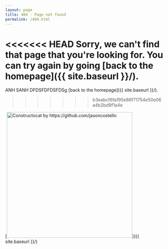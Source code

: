 ```yaml
---
layout: page
title: 404 - Page not found
permalink: /404.html
---
```


<<<<<<< HEAD
Sorry, we can't find that page that you're looking for. You can try again by going [back to the homepage]({{ site.baseurl }}/).
=======
ANH SANH DFDSFDFDSFDSg [back to the homepage]({{ site.baseurl }}/).
>>>>>>> b3eabcf6fa195e86f71754e50e06a4b2bd9f1a4e

[<img src="{{ site.baseurl }}/images/404.jpg" alt="Constructocat by https://github.com/jasoncostello" style="width: 400px;"/>]({{ site.baseurl }}/)
